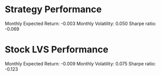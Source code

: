 # Strategy Performance
Monthly Expected Return: -0.003
Monthly Volatility: 0.050
Sharpe ratio: -0.069
# Stock LVS Performance
Monthly Expected Return: -0.009
Monthly Volatility: 0.075
Sharpe ratio: -0.123
